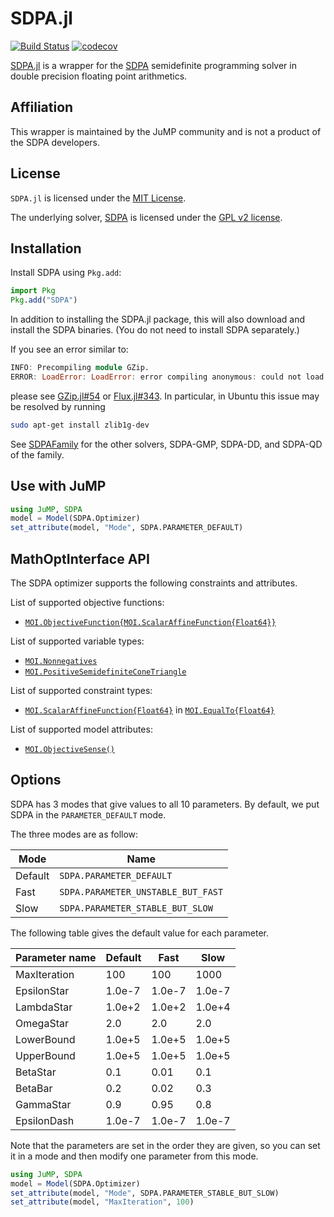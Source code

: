 # SDPA.jl

[![Build Status](https://github.com/jump-dev/SDPA.jl/workflows/CI/badge.svg?branch=master)](https://github.com/jump-dev/SDPA.jl/actions?query=workflow%3ACI)
[![codecov](https://codecov.io/gh/jump-dev/SDPA.jl/branch/master/graph/badge.svg)](https://codecov.io/gh/jump-dev/SDPA.jl)

[SDPA.jl](https://github.com/jump-dev/SDPA.jl) is a wrapper for the
[SDPA](http://sdpa.sourceforge.net/) semidefinite programming solver in double
precision floating point arithmetics.

## Affiliation

This wrapper is maintained by the JuMP community and is not a product of the
SDPA developers.

## License

`SDPA.jl` is licensed under the [MIT License](https://github.com/jump-dev/SDPA.jl/blob/master/LICENSE.md).

The underlying solver, [SDPA](http://sdpa.sourceforge.net/) is licensed
under the [GPL v2 license](https://www.gnu.org/licenses/old-licenses/gpl-2.0.en.html).

## Installation

Install SDPA using `Pkg.add`:
```julia
import Pkg
Pkg.add("SDPA")
```

In addition to installing the SDPA.jl package, this will also download and
install the SDPA binaries. (You do not need to install SDPA separately.)

If you see an error similar to:
```julia
INFO: Precompiling module GZip.
ERROR: LoadError: LoadError: error compiling anonymous: could not load library "libz"
```
please see [GZip.jl#54](https://github.com/JuliaIO/GZip.jl/issues/54) or [Flux.jl#343](https://github.com/FluxML/Flux.jl/issues/343). In particular, in Ubuntu this issue may be resolved by running
```bash
sudo apt-get install zlib1g-dev
```

See [SDPAFamily](https://github.com/ericphanson/SDPAFamily.jl) for the other
solvers, SDPA-GMP, SDPA-DD, and SDPA-QD of the family.

## Use with JuMP

```julia
using JuMP, SDPA
model = Model(SDPA.Optimizer)
set_attribute(model, "Mode", SDPA.PARAMETER_DEFAULT)
```

## MathOptInterface API

The SDPA optimizer supports the following constraints and attributes.

List of supported objective functions:

 * [`MOI.ObjectiveFunction{MOI.ScalarAffineFunction{Float64}}`](@ref)

List of supported variable types:

 * [`MOI.Nonnegatives`](@ref)
 * [`MOI.PositiveSemidefiniteConeTriangle`](@ref)

List of supported constraint types:

 * [`MOI.ScalarAffineFunction{Float64}`](@ref) in [`MOI.EqualTo{Float64}`](@ref)

List of supported model attributes:

 * [`MOI.ObjectiveSense()`](@ref)

## Options

SDPA has 3 modes that give values to all 10 parameters. By default, we put SDPA
in the `PARAMETER_DEFAULT` mode.

The three modes are as follow:

| Mode    | Name                          |
| ------- | ----------------------------- |
| Default | `SDPA.PARAMETER_DEFAULT`           |
| Fast    | `SDPA.PARAMETER_UNSTABLE_BUT_FAST` |
| Slow    | `SDPA.PARAMETER_STABLE_BUT_SLOW`   |

The following table gives the default value for each parameter.

| Parameter name | Default | Fast   | Slow   |
| -------------- | ------- | ------ | ------ |
| MaxIteration   | 100     | 100    | 1000   |
| EpsilonStar    | 1.0e-7  | 1.0e-7 | 1.0e-7 |
| LambdaStar     | 1.0e+2  | 1.0e+2 | 1.0e+4 |
| OmegaStar      | 2.0     | 2.0    | 2.0    |
| LowerBound     | 1.0e+5  | 1.0e+5 | 1.0e+5 |
| UpperBound     | 1.0e+5  | 1.0e+5 | 1.0e+5 |
| BetaStar       | 0.1     | 0.01   | 0.1    |
| BetaBar        | 0.2     | 0.02   | 0.3    |
| GammaStar      | 0.9     | 0.95   | 0.8    |
| EpsilonDash    | 1.0e-7  | 1.0e-7 | 1.0e-7 |

Note that the parameters are set in the order they are given, so you can set it
in a mode and then modify one parameter from this mode.

```julia
using JuMP, SDPA
model = Model(SDPA.Optimizer)
set_attribute(model, "Mode", SDPA.PARAMETER_STABLE_BUT_SLOW)
set_attribute(model, "MaxIteration", 100)
```
